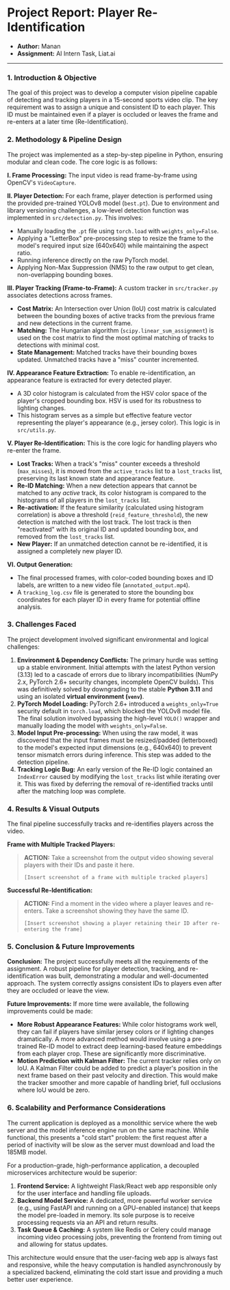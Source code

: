 # Project Report: Player Re-Identification

- **Author:** Manan
- **Assignment:** AI Intern Task, Liat.ai

---

### 1. Introduction & Objective

The goal of this project was to develop a computer vision pipeline capable of detecting and tracking players in a 15-second sports video clip. The key requirement was to assign a unique and consistent ID to each player. This ID must be maintained even if a player is occluded or leaves the frame and re-enters at a later time (Re-Identification).

### 2. Methodology & Pipeline Design

The project was implemented as a step-by-step pipeline in Python, ensuring modular and clean code. The core logic is as follows:

**I. Frame Processing:**
The input video is read frame-by-frame using OpenCV's `VideoCapture`.

**II. Player Detection:**
For each frame, player detection is performed using the provided pre-trained YOLOv8 model (`best.pt`). Due to environment and library versioning challenges, a low-level detection function was implemented in `src/detection.py`. This involves:
-   Manually loading the `.pt` file using `torch.load` with `weights_only=False`.
-   Applying a "LetterBox" pre-processing step to resize the frame to the model's required input size (640x640) while maintaining the aspect ratio.
-   Running inference directly on the raw PyTorch model.
-   Applying Non-Max Suppression (NMS) to the raw output to get clean, non-overlapping bounding boxes.

**III. Player Tracking (Frame-to-Frame):**
A custom tracker in `src/tracker.py` associates detections across frames.
-   **Cost Matrix:** An Intersection over Union (IoU) cost matrix is calculated between the bounding boxes of active tracks from the previous frame and new detections in the current frame.
-   **Matching:** The Hungarian algorithm (`scipy.linear_sum_assignment`) is used on the cost matrix to find the most optimal matching of tracks to detections with minimal cost.
-   **State Management:** Matched tracks have their bounding boxes updated. Unmatched tracks have a "miss" counter incremented.

**IV. Appearance Feature Extraction:**
To enable re-identification, an appearance feature is extracted for every detected player.
-   A 3D color histogram is calculated from the HSV color space of the player's cropped bounding box. HSV is used for its robustness to lighting changes.
-   This histogram serves as a simple but effective feature vector representing the player's appearance (e.g., jersey color). This logic is in `src/utils.py`.

**V. Player Re-Identification:**
This is the core logic for handling players who re-enter the frame.
-   **Lost Tracks:** When a track's "miss" counter exceeds a threshold (`max_misses`), it is moved from the `active_tracks` list to a `lost_tracks` list, preserving its last known state and appearance feature.
-   **Re-ID Matching:** When a new detection appears that cannot be matched to any *active* track, its color histogram is compared to the histograms of all players in the `lost_tracks` list.
-   **Re-activation:** If the feature similarity (calculated using histogram correlation) is above a threshold (`reid_feature_threshold`), the new detection is matched with the lost track. The lost track is then "reactivated" with its original ID and updated bounding box, and removed from the `lost_tracks` list.
-   **New Player:** If an unmatched detection cannot be re-identified, it is assigned a completely new player ID.

**VI. Output Generation:**
-   The final processed frames, with color-coded bounding boxes and ID labels, are written to a new video file (`annotated_output.mp4`).
-   A `tracking_log.csv` file is generated to store the bounding box coordinates for each player ID in every frame for potential offline analysis.

### 3. Challenges Faced

The project development involved significant environmental and logical challenges:
1.  **Environment & Dependency Conflicts:** The primary hurdle was setting up a stable environment. Initial attempts with the latest Python version (3.13) led to a cascade of errors due to library incompatibilities (NumPy 2.x, PyTorch 2.6+ security changes, incomplete OpenCV builds). This was definitively solved by downgrading to the stable **Python 3.11** and using an isolated **virtual environment (`venv`)**.
2.  **PyTorch Model Loading:** PyTorch 2.6+ introduced a `weights_only=True` security default in `torch.load`, which blocked the YOLOv8 model file. The final solution involved bypassing the high-level `YOLO()` wrapper and manually loading the model with `weights_only=False`.
3.  **Model Input Pre-processing:** When using the raw model, it was discovered that the input frames must be resized/padded (letterboxed) to the model's expected input dimensions (e.g., 640x640) to prevent tensor mismatch errors during inference. This step was added to the detection pipeline.
4.  **Tracking Logic Bug:** An early version of the Re-ID logic contained an `IndexError` caused by modifying the `lost_tracks` list while iterating over it. This was fixed by deferring the removal of re-identified tracks until after the matching loop was complete.

### 4. Results & Visual Outputs

The final pipeline successfully tracks and re-identifies players across the video.

**Frame with Multiple Tracked Players:**
> **ACTION:** Take a screenshot from the output video showing several players with their IDs and paste it here.
>
> `[Insert screenshot of a frame with multiple tracked players]`

**Successful Re-Identification:**
> **ACTION:** Find a moment in the video where a player leaves and re-enters. Take a screenshot showing they have the same ID.
>
> `[Insert screenshot showing a player retaining their ID after re-entering the frame]`

### 5. Conclusion & Future Improvements

**Conclusion:**
The project successfully meets all the requirements of the assignment. A robust pipeline for player detection, tracking, and re-identification was built, demonstrating a modular and well-documented approach. The system correctly assigns consistent IDs to players even after they are occluded or leave the view.

**Future Improvements:**
If more time were available, the following improvements could be made:
-   **More Robust Appearance Features:** While color histograms work well, they can fail if players have similar jersey colors or if lighting changes dramatically. A more advanced method would involve using a pre-trained Re-ID model to extract deep learning-based feature embeddings from each player crop. These are significantly more discriminative.
-   **Motion Prediction with Kalman Filter:** The current tracker relies only on IoU. A Kalman Filter could be added to predict a player's position in the next frame based on their past velocity and direction. This would make the tracker smoother and more capable of handling brief, full occlusions where IoU would be zero.

### 6. Scalability and Performance Considerations

The current application is deployed as a monolithic service where the web server and the model inference engine run on the same machine. While functional, this presents a "cold start" problem: the first request after a period of inactivity will be slow as the server must download and load the 185MB model.

For a production-grade, high-performance application, a decoupled microservices architecture would be superior:

1.  **Frontend Service:** A lightweight Flask/React web app responsible only for the user interface and handling file uploads.
2.  **Backend Model Service:** A dedicated, more powerful worker service (e.g., using FastAPI and running on a GPU-enabled instance) that keeps the model pre-loaded in memory. Its sole purpose is to receive processing requests via an API and return results.
3.  **Task Queue & Caching:** A system like Redis or Celery could manage incoming video processing jobs, preventing the frontend from timing out and allowing for status updates.

This architecture would ensure that the user-facing web app is always fast and responsive, while the heavy computation is handled asynchronously by a specialized backend, eliminating the cold start issue and providing a much better user experience.